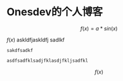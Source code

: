 # Onesdev的个人博客

$$
f(x) = a * sin(x)
$$

$f(x)$ askldfjaskldfj sadlkf

`sakdfsadkf`

```python
asdfsadfklsadjfklasdjfkljsadfkl
```

```math
f(x)
```
